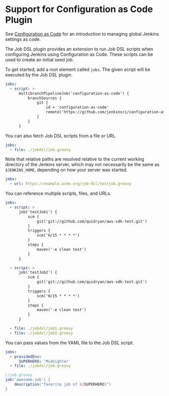 Support for Configuration as Code Plugin
========================================

See [Configuration as Code](https://plugins.jenkins.io/configuration-as-code) for an introduction to managing global
Jenkins settings as code.

The Job DSL plugin provides an extension to run Job DSL scripts when configuring Jenkins using Configuration as Code.
These scripts can be used to create an initial seed job.

To get started, add a root element called `jobs`. The given script will be executed by the Job DSL plugin.

```yml
jobs:
  - script: >
      multibranchPipelineJob('configuration-as-code') {
          branchSources {
              git {
                  id = 'configuration-as-code'
                  remote('https://github.com/jenkinsci/configuration-as-code-plugin.git')
              }
          }
      }
```

You can also fetch Job DSL scripts from a file or URL.

```yml
jobs:
  - file: ./jobdsl/job.groovy
```

Note that relative paths are resolved relative to the current working directory of the Jenkins server,
which may not necessarily be the same as `$JENKINS_HOME`, depending on how your server was started.

```yml
jobs:
  - url: https://example.acme.org/job-dsl/testjob.groovy
```

You can reference multiple scripts, files, and URLs.

```yml
jobs:
  - script: >
      job('testJob1') {
          scm {
              git('git://github.com/quidryan/aws-sdk-test.git')
          }
          triggers {
              scm('H/15 * * * *')
          }
          steps {
              maven('-e clean test')
          }
      }

  - script: >
      job('testJob2') {
          scm {
              git('git://github.com/quidryan/aws-sdk-test.git')
          }
          triggers {
              scm('H/15 * * * *')
          }
          steps {
              maven('-e clean test')
          }
      }

  - file: ./jobdsl/job1.groovy
  - file: ./jobdsl/job2.groovy
```

You can pass values from the YAML file to the Job DSL script.

```yml
jobs:
  - providedEnv:
      SUPERHERO: 'Midnighter'
  - file: ./jobdsl/job.groovy
```

```groovy
//job.groovy
job('awesome-job') {
    description("favorite job of ${SUPERHERO}")
}
```
